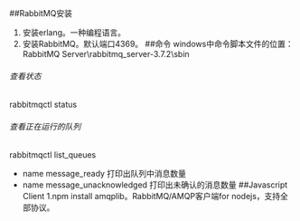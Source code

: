 ##RabbitMQ安装
1. 安装erlang。一种编程语言。
2. 安装RabbitMQ。默认端口4369。
##命令
windows中命令脚本文件的位置：RabbitMQ Server\rabbitmq_server-3.7.2\sbin
###### 查看状态
rabbitmqctl status
###### 查看正在运行的队列
rabbitmqctl list_queues
* name message_ready 打印出队列中消息数量
* name message_unacknowledged 打印出未确认的消息数量
##Javascript Client
1.npm install amqplib。RabbitMQ/AMQP客户端for nodejs，支持全部协议。



